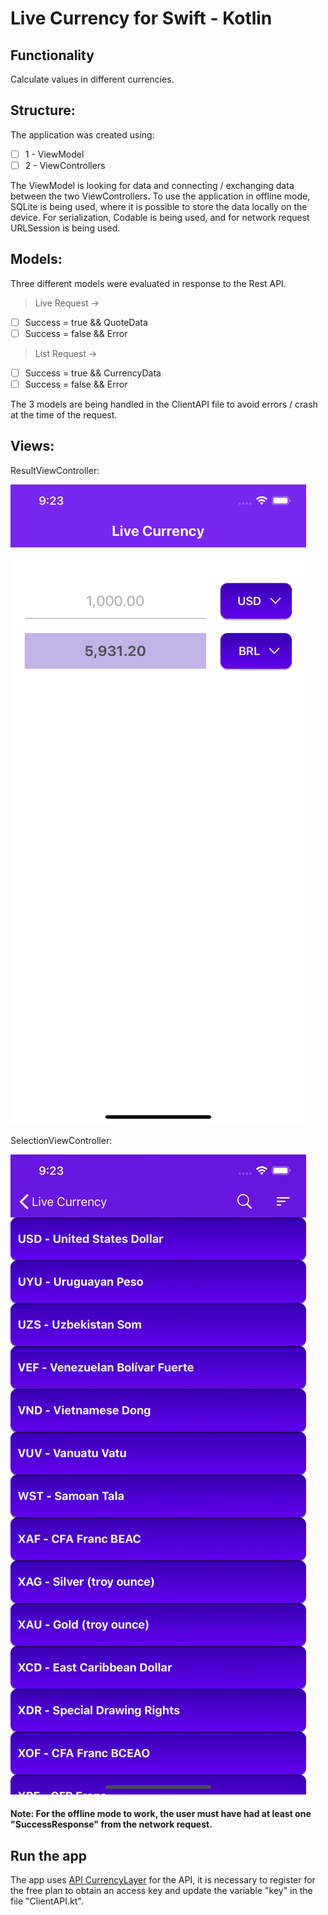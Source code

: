 # Live Currency for Swift - Kotlin

## Functionality

Calculate values ​​in different currencies.

## Structure:

The application was created using:

- [ ] 1 - ViewModel
- [ ] 2 - ViewControllers
 
The ViewModel is looking for data and connecting / exchanging data between the two ViewControllers. To use the application in offline mode, SQLite is being used, where it is possible to store the data locally on the device. For serialization, Codable is being used, and for network request URLSession is being used.
                
## Models:
   
Three different models were evaluated in response to the Rest API.
   
> Live Request ->
- [ ] Success = true && QuoteData
- [ ] Success = false && Error
   
> List Request ->
- [ ] Success = true && CurrencyData
- [ ] Success = false && Error
   
The 3 models are being handled in the ClientAPI file to avoid errors / crash at the time of the request.
   
## Views:
   
ResultViewController:

![alt text](https://github.com/kiviabrito/LiveCurrency-iOS/blob/master/Screenshot_ResultViewController.png) 

SelectionViewController:

![alt text](https://github.com/kiviabrito/LiveCurrency-iOS/blob/master/Screenshot_SelectionViewController.png) 

#### Note: For the offline mode to work, the user must have had at least one "SuccessResponse" from the network request.

## Run the app

The app uses [API CurrencyLayer](https://currencylayer.com/documentation) for the API, it is necessary to register for the free plan to obtain an access key and update the variable "key" in the file "ClientAPI.kt".
